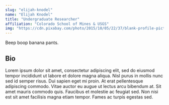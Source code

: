 ```yaml
---
slug: "elijah-knodel"
name: "Elijah Knodel"
title: "Undergraduate Researcher"
affiliation: "Colorado School of Mines & USGS"
img: "https://cdn.pixabay.com/photo/2015/10/05/22/37/blank-profile-picture-973460__340.png"
---
```


Beep boop banana pants.

## Bio

Lorem ipsum dolor sit amet, consectetur adipiscing elit, sed do eiusmod tempor incididunt ut labore et dolore magna aliqua. Nisl purus in mollis nunc sed id semper risus. Dui sapien eget mi proin. At erat pellentesque adipiscing commodo. Vitae auctor eu augue ut lectus arcu bibendum at. Sit amet mauris commodo quis. Faucibus et molestie ac feugiat sed. Non nisi est sit amet facilisis magna etiam tempor. Fames ac turpis egestas sed.

